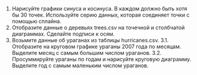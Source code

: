 1. Нарисуйте графики синуса и косинуса. В каждом должно быть хотя бы 30 точек.
Используйте серию данных, которая соединяет точки с помощью сплайна.
2. Отобразите данные о деревьях trees.csv на точечной и столбчатой диаграммах. Сделайте подписи к осям.
3. Возьмите данные об ураганах из таблицы hurricanes.csv.
3.1. Отобразите на круговом графике ураганы
2007 года по месяцам. Выделите месяц с самым
большим числом ураганов.
3.2. Просуммируйте ураганы по годам и нарисуйте
круговую диаграмму. Выделите год с самым
маленьким числом ураганов.